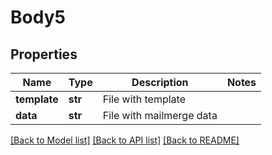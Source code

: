 # Body5

## Properties
Name | Type | Description | Notes
------------ | ------------- | ------------- | -------------
**template** | **str** | File with template | 
**data** | **str** | File with mailmerge data | 

[[Back to Model list]](../README.md#documentation-for-models) [[Back to API list]](../README.md#documentation-for-api-endpoints) [[Back to README]](../README.md)

